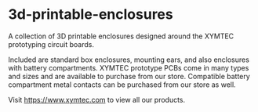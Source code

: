 # 3d-printable-enclosures
A collection of 3D printable enclosures designed around the XYMTEC prototyping circuit boards.

Included are standard box enclosures, mounting ears, and also enclosures with battery compartments.
XYMTEC prototype PCBs come in many types and sizes and are available to purchase from our store.
Compatible battery compartment metal contacts can be purchased from our store as well.

Visit https://www.xymtec.com to view all our products.
